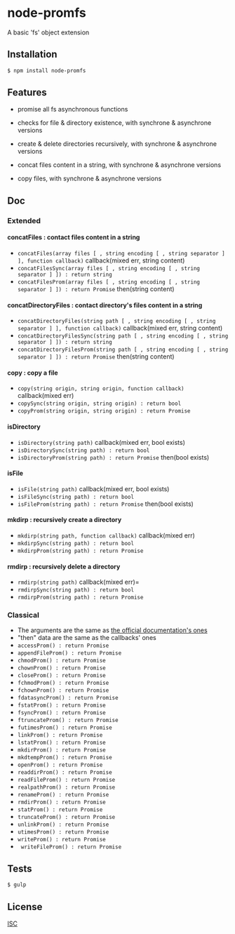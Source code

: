 # node-promfs
A basic 'fs' object extension


## Installation

```bash
$ npm install node-promfs
```

## Features

  * promise all fs asynchronous functions

  * checks for file & directory existence, with synchrone & asynchrone versions
  * create & delete directories recursively, with synchrone & asynchrone versions
  * concat files content in a string, with synchrone & asynchrone versions
  * copy files, with synchrone & asynchrone versions

## Doc

 ### Extended

  #### concatFiles : contact files content in a string
   * ``` concatFiles(array files [ , string encoding [ , string separator ] ], function callback) ``` callback(mixed err, string content)
   * ``` concatFilesSync(array files [ , string encoding [ , string separator ] ]) : return string ```
   * ``` concatFilesProm(array files [ , string encoding [ , string separator ] ]) : return Promise ``` then(string content)

  #### concatDirectoryFiles : contact directory's files content in a string
   * ``` concatDirectoryFiles(string path [ , string encoding [ , string separator ] ], function callback) ``` callback(mixed err, string content)
   * ``` concatDirectoryFilesSync(string path [ , string encoding [ , string separator ] ]) : return string ```
   * ``` concatDirectoryFilesProm(string path [ , string encoding [ , string separator ] ]) : return Promise ``` then(string content)

  #### copy : copy a file
   * ``` copy(string origin, string origin, function callback) ``` callback(mixed err)
   * ``` copySync(string origin, string origin) : return bool ```
   * ``` copyProm(string origin, string origin) : return Promise ```

  #### isDirectory
   * ``` isDirectory(string path) ``` callback(mixed err, bool exists)
   * ``` isDirectorySync(string path) : return bool ```
   * ``` isDirectoryProm(string path) : return Promise ``` then(bool exists)

  #### isFile
   * ``` isFile(string path) ``` callback(mixed err, bool exists)
   * ``` isFileSync(string path) : return bool ```
   * ``` isFileProm(string path) : return Promise ``` then(bool exists)

  #### mkdirp : recursively create a directory
   * ``` mkdirp(string path, function callback) ``` callback(mixed err)
   * ``` mkdirpSync(string path) : return bool ```
   * ``` mkdirpProm(string path) : return Promise ```

  #### rmdirp : recursively delete a directory
   * ``` rmdirp(string path) ``` callback(mixed err)=
   * ``` rmdirpSync(string path) : return bool ```
   * ``` rmdirpProm(string path) : return Promise ```

 ### Classical

  * The arguments are the same as [the official documentation's ones](https://nodejs.org/api/fs.html)
  * "then" data are the same as the callbacks' ones
  * ``` accessProm() : return Promise ```
  * ``` appendFileProm() : return Promise ```
  * ``` chmodProm() : return Promise ```
  * ``` chownProm() : return Promise ```
  * ``` closeProm() : return Promise ```
  * ``` fchmodProm() : return Promise ```
  * ``` fchownProm() : return Promise ```
  * ``` fdatasyncProm() : return Promise ```
  * ``` fstatProm() : return Promise ```
  * ``` fsyncProm() : return Promise ```
  * ``` ftruncateProm() : return Promise ```
  * ``` futimesProm() : return Promise ```
  * ``` linkProm() : return Promise ```
  * ``` lstatProm() : return Promise ```
  * ``` mkdirProm() : return Promise ```
  * ``` mkdtempProm() : return Promise ```
  * ``` openProm() : return Promise ```
  * ``` readdirProm() : return Promise ```
  * ``` readFileProm() : return Promise ```
  * ``` realpathProm() : return Promise ```
  * ``` renameProm() : return Promise ```
  * ``` rmdirProm() : return Promise ```
  * ``` statProm() : return Promise ```
  * ``` truncateProm() : return Promise ```
  * ``` unlinkProm() : return Promise ```
  * ``` utimesProm() : return Promise ```
  * ``` writeProm() : return Promise ```
  * ``` writeFileProm() : return Promise```

## Tests

```bash
$ gulp
```

## License

  [ISC](LICENSE)

